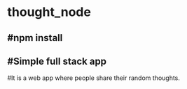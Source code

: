 # thought_node
#npm install 
--------------------------------------------------------------
#Simple full stack app
--------------------------------------------------------------------
#It is a web app where people share their random thoughts.

